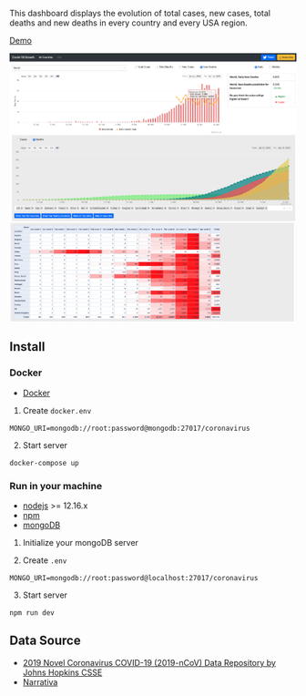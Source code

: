 This dashboard displays the evolution of total cases, new cases, total deaths and new deaths in every country and every USA region.

[Demo](https://coronavirus-growth.herokuapp.com/)

<img src="assets/oneCountry.png">
<img src="assets/multipleCountries.png">
<img src="assets/pivotTable.png">


## Install

### Docker

* [Docker](https://docs.docker.com/get-docker/)

1. Create `docker.env`
```
MONGO_URI=mongodb://root:password@mongodb:27017/coronavirus
```

2. Start server
```
docker-compose up
```

###  Run in your machine

* [nodejs](https://nodejs.org) >= 12.16.x
* [npm](https://www.npmjs.com/get-npm)
* [mongoDB](https://docs.mongodb.com/manual/installation/)

1. Initialize your mongoDB server

2. Create `.env`
```
MONGO_URI=mongodb://root:password@localhost:27017/coronavirus
```

3. Start server
```
npm run dev
```

## Data Source

* [2019 Novel Coronavirus COVID-19 (2019-nCoV) Data Repository by Johns Hopkins CSSE](https://github.com/CSSEGISandData/COVID-19)
* [Narrativa](https://covid19tracking.narrativa.com/index_en.html)
